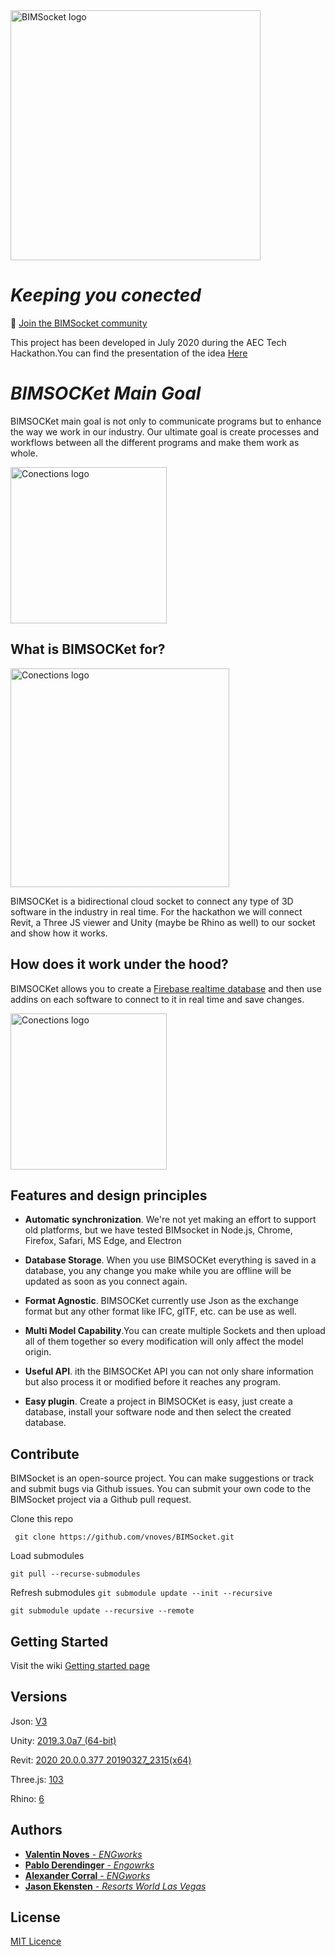 <img src='https://github.com/vnoves/BIMSocket/blob/master/Socket/Resources/LogoGithub.png' width='400' alt='BIMSocket logo' />


*Keeping you conected*
=====================================================

💬 [Join the BIMSocket community](https://aec-hackathon.slack.com/archives/C016TLPNEJH)

This project has been developed in July 2020 during the AEC Tech Hackathon.You can find the presentation of the idea
[Here](https://docs.google.com/presentation/d/1e8JpqT0Mbv7d2FD3T50pKj_9IKl_7vQu7V7U3cBJq-k/edit?usp=sharing)

*BIMSOCKet Main Goal*
=====================================================

BIMSOCKet main goal is not only to communicate programs but to enhance the way we work in our industry. Our ultimate goal is create processes and workflows between all the different programs and make them work as whole.

<img src='https://github.com/vnoves/BIMSocket/blob/master/Socket/Resources/PartsRobot.jpg' width='250' alt='Conections logo' />

## What is BIMSOCKet for? ##

<img src='https://github.com/vnoves/BIMSocket/blob/master/Socket/Resources/Connections-01.png' width='350' alt='Conections logo' />

BIMSOCKet is a bidirectional cloud socket to connect any type of 3D software in the industry in real time. For the hackathon we will connect Revit, a Three JS viewer and Unity (maybe be Rhino as well) to our socket and show how it works.

## How does it work under the hood? ##

BIMSOCKet allows you to create a [Firebase realtime database](https://firebase.google.com/) and then use addins on each software to connect to it in real time and save changes.

<img src='https://github.com/vnoves/BIMSocket/blob/master/Socket/Resources/FirebaseConeection-01.png' width='250' alt='Conections logo' />

## Features and design principles ##

- **Automatic synchronization**.  We're not yet making an effort to support old platforms, but we have tested BIMsocket in Node.js, Chrome, Firefox, Safari, MS Edge, and Electron

- **Database Storage**. When you use BIMSOCKet everything is saved in a database, you any change you make while you are offline will be updated as soon as you connect again.

- **Format Agnostic**. BIMSOCKet currently use Json as the exchange format but any other format like IFC, glTF, etc. can be use as well.

- **Multi Model Capability**.You can create multiple Sockets and then upload all of them together so every modification will only affect the model origin.

- **Useful API**. ith the BIMSOCKet API you can not only share information but also process it or modified before it reaches any program.

- **Easy plugin**. Create a project in BIMSOCKet is easy, just create a database, install your software node and then select the created database.




## Contribute ##

BIMSocket is an open-source project. You can make suggestions or track and submit bugs via Github issues.  You can submit your own code to the BIMSocket project via a Github pull request.

Clone this repo

``` git clone https://github.com/vnoves/BIMSocket.git```

Load submodules

``` git pull --recurse-submodules ```

Refresh submodules
``` git submodule update --init --recursive ```

``` git submodule update --recursive --remote ```

## Getting Started

Visit the wiki [Getting started page](https://github.com/vnoves/BIMSocket/wiki/Getting-started)

## Versions
Json:
[V3](https://github.com/json-schema-org/json-schema-spec)

Unity:
[2019.3.0a7 (64-bit)](https://store.unity.com/#plans-individual)<br/>

Revit:
[2020 20.0.0.377 20190327_2315(x64)](https://www.autodesk.com/education/free-software/revit)<br/>

Three.js:
[103](https://github.com/mrdoob/three.js/releases/tag/r103)<br/>

Rhino:
[6](https://www.rhino3d.com/download/rhino-for-windows/6/latest)<br/>


## Authors
* [ **Valentin Noves** - *ENGworks*](https://www.linkedin.com/in/novesvalentin/)<br/>
* [**Pablo Derendinger** - *Engowrks*](https://www.linkedin.com/in/pablo-derendinger/)<br/>
* [**Alexander Corral** - *ENGworks*](https://www.linkedin.com/in/ivan-alexander-corral-aab16412b/)<br/>
* [**Jason Ekensten** - *Resorts World Las Vegas*](https://www.linkedin.com/in/jason-ekensten-787b1933/)<br/>

## License
[MIT Licence](https://github.com/vnoves/BIMSocket/blob/master/LICENSE)
